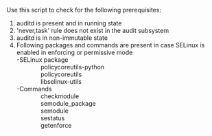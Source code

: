 Use this script to check for the following prerequisites:  
  
1. auditd is present and in running state   
2. 'never,task' rule does not exist in the audit subsystem  
3. auditd is in non-immutable state  
4. Following packages and commands are present in case SELinux is enabled in enforcing or permissive mode  
-SELinux package  
    policycoreutils-python  
    policycoreutils  
    libselinux-utils  
-Commands    
    checkmodule  
    semodule_package  
    semodule  
    sestatus  
    getenforce
